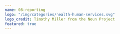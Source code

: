 ```yaml
---
name: 08-reporting
logo: "/img/categories/health-human-services.svg"
logo_credit: Timothy Miller from the Noun Project
featured: true
---
```

